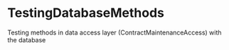# TestingDatabaseMethods
Testing methods in data access layer (ContractMaintenanceAccess) with the database
